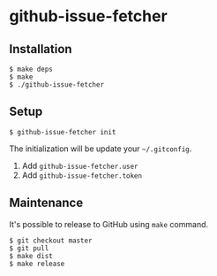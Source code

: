 # github-issue-fetcher

## Installation

```
$ make deps
$ make
$ ./github-issue-fetcher
```

## Setup

    $ github-issue-fetcher init

The initialization will be update your `~/.gitconfig`.

1. Add `github-issue-fetcher.user`
2. Add `github-issue-fetcher.token`

## Maintenance

It's possible to release to GitHub using `make` command.

```
$ git checkout master
$ git pull
$ make dist
$ make release
```
